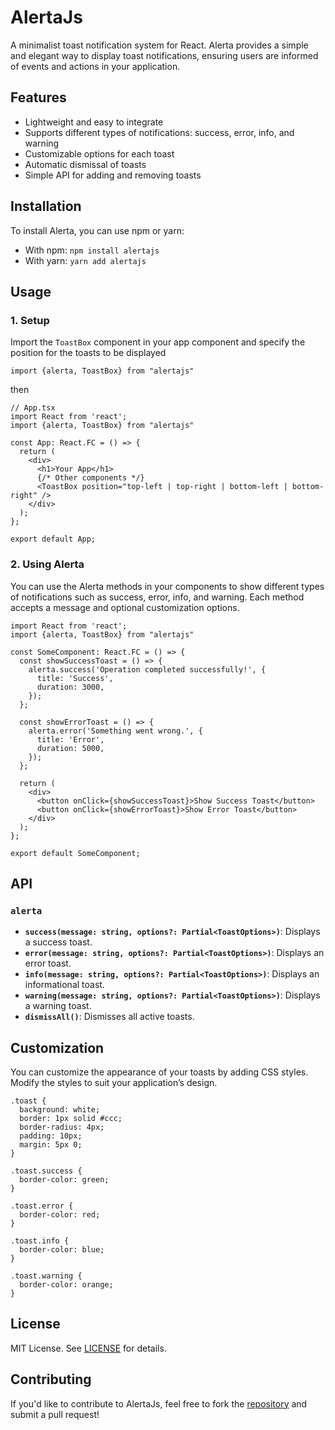 # AlertaJs

A minimalist toast notification system for React. Alerta provides a simple and elegant way to display toast notifications, ensuring users are informed of events and actions in your application.

## Features

- Lightweight and easy to integrate
- Supports different types of notifications: success, error, info, and warning
- Customizable options for each toast
- Automatic dismissal of toasts
- Simple API for adding and removing toasts

## Installation

To install Alerta, you can use npm or yarn:

- With npm: `npm install alertajs`
- With yarn: `yarn add alertajs`

## Usage

### 1. Setup

Import the `ToastBox` component in your app component and specify the position for the toasts to be displayed

```
import {alerta, ToastBox} from "alertajs"
```

then

```
// App.tsx
import React from 'react';
import {alerta, ToastBox} from "alertajs"

const App: React.FC = () => {
  return (
    <div>
      <h1>Your App</h1>
      {/* Other components */}
      <ToastBox position="top-left | top-right | bottom-left | bottom-right" />
    </div>
  );
};

export default App;
```

### 2. Using Alerta

You can use the Alerta methods in your components to show different types of notifications such as success, error, info, and warning. Each method accepts a message and optional customization options.

```
import React from 'react';
import {alerta, ToastBox} from "alertajs"

const SomeComponent: React.FC = () => {
  const showSuccessToast = () => {
    alerta.success('Operation completed successfully!', {
      title: 'Success',
      duration: 3000,
    });
  };

  const showErrorToast = () => {
    alerta.error('Something went wrong.', {
      title: 'Error',
      duration: 5000,
    });
  };

  return (
    <div>
      <button onClick={showSuccessToast}>Show Success Toast</button>
      <button onClick={showErrorToast}>Show Error Toast</button>
    </div>
  );
};

export default SomeComponent;

```

## API

### `alerta`

- **`success(message: string, options?: Partial<ToastOptions>)`**: Displays a success toast.
- **`error(message: string, options?: Partial<ToastOptions>)`**: Displays an error toast.
- **`info(message: string, options?: Partial<ToastOptions>)`**: Displays an informational toast.
- **`warning(message: string, options?: Partial<ToastOptions>)`**: Displays a warning toast.
- **`dismissAll()`**: Dismisses all active toasts.

## Customization

You can customize the appearance of your toasts by adding CSS styles. Modify the styles to suit your application’s design.

```
.toast {
  background: white;
  border: 1px solid #ccc;
  border-radius: 4px;
  padding: 10px;
  margin: 5px 0;
}

.toast.success {
  border-color: green;
}

.toast.error {
  border-color: red;
}

.toast.info {
  border-color: blue;
}

.toast.warning {
  border-color: orange;
}
```

## License

MIT License. See [LICENSE](https://github.com/B-uchi/alertajs/blob/master/LICENSE.txt) for details.

## Contributing

If you'd like to contribute to AlertaJs, feel free to fork the [repository](https://github.com/B-uchi/alertajs) and submit a pull request!
